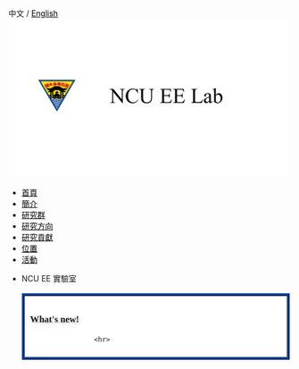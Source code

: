 <!--DOCTYPE HTML-->
<!-- Website Template by freewebsitetemplates.com -->
<html>
<head>
	<meta charset="UTF-8">
	<title>首頁 - NCU EE 實驗室</title>
	<link rel="stylesheet" href="css/style.css" type="text/css">
</head>
<style>
p.news{line-height:20px;}
img.p{
	display:blue;
	margin:auto;
}
a{color : black;}
a:hover {color: blue;}
.mySlides {
	position:relative;
	animation:animateleft 0.5s;
}@keyframes animateleft{from{left:-300px;opacity:0} to{left:0;opacity:1}}

</style>
<body>
	<div class='language'>中文 / <a class='language'href='en_home.html'>English</a></div>
	<div id="header">
		<a href="NCU" class="logo"><img src="NCUEELOGO.jpg" alt=""></a>
		<ul>
		    <li class="selected">
			<a href="home.html">首頁</a>
			</li>
		    <li>
			<a href="about.html">簡介</a>
			</li>
		    <li>
			 <a href="member.html">研究群</a>
			</li>
		    <li>
			 <a href="direction.html">研究方向</a>
			</li>
		    <li>
			 <a href="research.html">研究貢獻</a>
			</li>
		    <li>
		         <a href="access.html">位置</a>
			</li>
		    <li>
			 <a href="active.html">活動</a>
			</li>
		</ul>
	</div>
        <div id="body">
		<ul>
			<li>
				<div class="contenttitle"> NCU EE 實驗室</div>
				<br>
				<div style='border: 5px ridge #1045a3;  padding:10px; background:white'>
				  <h3 style='font-weight:bold;font-family:cursive;text-shadow:3px 3px 3px #cccccc;'>What's new!</h3>
					
					
					<hr>	




























